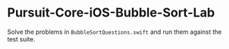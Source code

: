 # Pursuit-Core-iOS-Bubble-Sort-Lab

Solve the problems in `BubbleSortQuestions.swift` and run them against the test suite.
